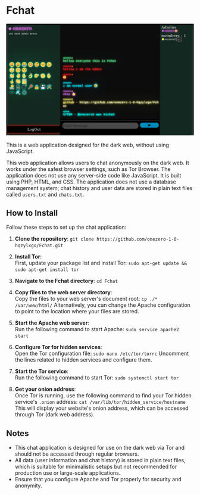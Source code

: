 # Fchat
![alt text](admin.png)

This is a web application designed for the dark web, without using JavaScript.

This web application allows users to chat anonymously on the dark web. It works under the safest browser settings, such as Tor Browser. The application does not use any server-side code like JavaScript. It is built using PHP, HTML, and CSS. The application does not use a database management system; chat history and user data are stored in plain text files called `users.txt` and `chats.txt`.

## How to Install

Follow these steps to set up the chat application:

1. **Clone the repository**:
   `git clone https://github.com/onezero-1-0-hqzylxgo/Fchat.git`

2. **Install Tor**:  
   First, update your package list and install Tor:
   `sudo apt-get update && sudo apt-get install tor`

3. **Navigate to the Fchat directory**:
   `cd Fchat`

4. **Copy files to the web server directory**:  
   Copy the files to your web server's document root:
   `cp ./* /var/www/html/`
   Alternatively, you can change the Apache configuration to point to the location where your files are stored.

5. **Start the Apache web server**:  
   Run the following command to start Apache:
   `sudo service apache2 start`

6. **Configure Tor for hidden services**:  
   Open the Tor configuration file:
   `sudo nano /etc/tor/torrc`
   Uncomment the lines related to hidden services and configure them.

7. **Start the Tor service**:  
   Run the following command to start Tor:
   `sudo systemctl start tor`

8. **Get your onion address**:  
   Once Tor is running, use the following command to find your Tor hidden service's `.onion` address:
   `cat /var/lib/tor/hidden_service/hostname`
   This will display your website's onion address, which can be accessed through Tor (dark web address).

## Notes

- This chat application is designed for use on the dark web via Tor and should not be accessed through regular browsers.
- All data (user information and chat history) is stored in plain text files, which is suitable for minimalistic setups but not recommended for production use or large-scale applications.
- Ensure that you configure Apache and Tor properly for security and anonymity.
